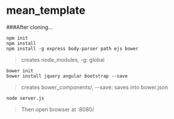 # mean_template

###After cloning...

```
npm init
npm install
npm install -g express body-parser path ejs bower
```

> creates node_modules, -g: global

```
bower init
bower install jquery angular bootstrap --save
```

> creates bower_components/, --save: saves into bower.json

```
node server.js
```

> Then open browser at <host>:8080/

